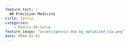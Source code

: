```yaml
---
feature_text: |
  ## Precision Medicine
title: Syntax
categories:
    - Module-00-Setup
feature_image: "assets/genvis-dna-bg_optimized_v1a.png"
date: 0000-02-01
---
```


